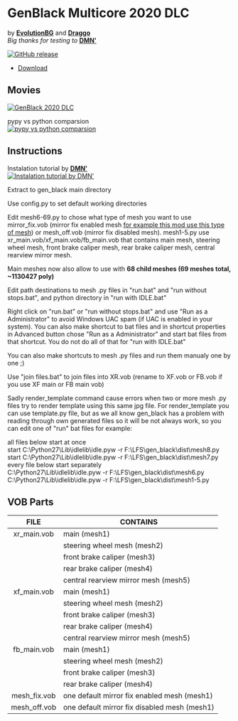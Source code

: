 # __GenBlack Multicore 2020 DLC__
by __[EvolutionBG](https://www.youtube.com/channel/UCaqpQhZLBMO8V1bdW9bTgXQ)__ and __[Draggo](https://podfolio.eu/)__<br>
*Big thanks for testing to* __[DMN'](https://dmnmods.blogspot.com/)__

[![GitHub release](https://img.shields.io/github/release/PodFolio/GenBlack-Multicore-2020-DLC.svg?logo=github)](https://github.com/PodFolio/GenBlack-Multicore-2020-DLC/releases/latest)

- [Download](https://github.com/PodFolio/GenBlack-Multicore-2020-DLC/releases/latest)

## Movies
[![GenBlack 2020 DLC](https://img.youtube.com/vi/APL2Di4R_jw/0.jpg)](https://www.youtube.com/watch?v=APL2Di4R_jw)

pypy vs python comparsion<br>
[![pypy vs python comparsion](https://img.youtube.com/vi/YnjJE7KdSGs/0.jpg)](https://www.youtube.com/watch?v=YnjJE7KdSGs)

## Instructions
Instalation tutorial by __[DMN'](https://dmnmods.blogspot.com/)__<br>
[![Instalation tutorial by DMN'](https://img.youtube.com/vi/e5ig4Th8moU/0.jpg)](https://www.youtube.com/watch?v=e5ig4Th8moU)

Extract to gen_black main directory

Use config.py to set default working directories

Edit mesh6-69.py to chose what type of mesh you want to use mirror_fix.vob (mirror fix enabled mesh [for example this mod use this type of mesh](https://dmnmods.blogspot.com/2020/07/nissan-skyline-r33-gt-r-vspec-97-rhd-10v.html)) or mesh_off.vob (mirror fix disabled mesh).
mesh1-5.py use xr_main.vob/xf_main.vob/fb_main.vob that contains main mesh, steering wheel mesh, front brake caliper mesh, rear brake caliper mesh, central rearview mirror mesh. 

Main meshes now also allow to use with __68 child meshes (69 meshes total, ~1130427 poly)__

Edit path destinations to mesh .py files in "run.bat" and "run without stops.bat", and python directory in "run with IDLE.bat"

Right click on "run.bat" or "run without stops.bat" and use "Run as a Administrator" to avoid Windows UAC spam (if UAC is enabled in your system). You can also make shortcut to bat files and in shortcut properties in Advanced button chose "Run as a Administrator" and start bat files from that shortcut. You do not do all of that for "run with IDLE.bat"

You can also make shortcuts to mesh .py files and run them manualy one by one ;)

Use "join files.bat" to join files into XR.vob (rename to XF.vob or FB.vob if you use XF main or FB main vob)

Sadly render_template command cause errors when two or more mesh .py files try to render template using this same jpg file. For render_template you can use template.py file, but as we all know gen_black has a problem with reading through own generated files so it will be not always work, so you can edit one of "run" bat files for example:

all files below start at once<br>
start C:\Python27\Lib\idlelib\idle.pyw -r F:\LFS\gen_black\dist\mesh8.py<br>
start C:\Python27\Lib\idlelib\idle.pyw -r F:\LFS\gen_black\dist\mesh7.py<br>
every file below start separately<br>
C:\Python27\Lib\idlelib\idle.pyw -r F:\LFS\gen_black\dist\mesh6.py<br>
C:\Python27\Lib\idlelib\idle.pyw -r F:\LFS\gen_black\dist\mesh1-5.py<br>

## VOB Parts
| FILE | CONTAINS |
|:--:| -- |
| xr_main.vob| main (mesh1) |
| | steering wheel mesh (mesh2) |
| | front brake caliper (mesh3) |
| | rear brake caliper (mesh4) |
| | central rearview mirror mesh (mesh5) |
| xf_main.vob| main (mesh1) |
| | steering wheel mesh (mesh2) |
| | front brake caliper (mesh3) |
| | rear brake caliper (mesh4) |
| | central rearview mirror mesh (mesh5) |
| fb_main.vob| main (mesh1) |
| | steering wheel mesh (mesh2) |
| | front brake caliper (mesh3) |
| | rear brake caliper (mesh4) |
| mesh_fix.vob | one default mirror fix enabled mesh (mesh1) |
| mesh_off.vob | one default mirror fix disabled mesh (mesh1) |

